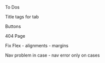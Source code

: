 To Dos

Title tags for tab 

Buttons

404 Page

Fix Flex - alignments - margins

Nav problem in case - nav error only on cases

